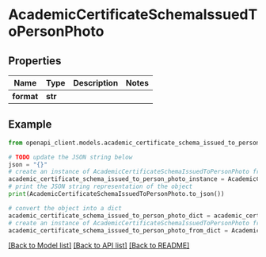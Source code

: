 # AcademicCertificateSchemaIssuedToPersonPhoto


## Properties

Name | Type | Description | Notes
------------ | ------------- | ------------- | -------------
**format** | **str** |  | 

## Example

```python
from openapi_client.models.academic_certificate_schema_issued_to_person_photo import AcademicCertificateSchemaIssuedToPersonPhoto

# TODO update the JSON string below
json = "{}"
# create an instance of AcademicCertificateSchemaIssuedToPersonPhoto from a JSON string
academic_certificate_schema_issued_to_person_photo_instance = AcademicCertificateSchemaIssuedToPersonPhoto.from_json(json)
# print the JSON string representation of the object
print(AcademicCertificateSchemaIssuedToPersonPhoto.to_json())

# convert the object into a dict
academic_certificate_schema_issued_to_person_photo_dict = academic_certificate_schema_issued_to_person_photo_instance.to_dict()
# create an instance of AcademicCertificateSchemaIssuedToPersonPhoto from a dict
academic_certificate_schema_issued_to_person_photo_from_dict = AcademicCertificateSchemaIssuedToPersonPhoto.from_dict(academic_certificate_schema_issued_to_person_photo_dict)
```
[[Back to Model list]](../README.md#documentation-for-models) [[Back to API list]](../README.md#documentation-for-api-endpoints) [[Back to README]](../README.md)



